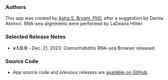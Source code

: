 ### Authors
This app was created by [Astra S. Bryant, PhD](https://scholar.google.com/citations?user=uSGqqakAAAAJ&hl=en), after a suggestion by Damia Akimori. RNA-seq alignments were performed by LaDeana Hillier.  

### Selected Release Notes
- **v.1.0.0** - Dec. 21, 2023: *Caenorhabditis* RNA-seq Browser released. 

### Source Code
- App source code and previous releases are [available on GitHub](https://github.com/BryantLabUW/Caenorhabditis_RNAseq_Browser).  